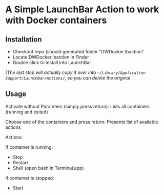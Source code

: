 # A Simple LaunchBar Action to work with Docker containers

## Installation

- Checkout repo (should generated folder "DWDocker.lbaction"
- Locate DWDocker.lbaction in Finder
- Double click to install into LaunchBar

*(The last step will actually copy it over into `~/Library/Application Support/LaunchBar/Actions/`, so you can delete the original*


## Usage

Activate without Paramters (simply press return):
Lists all containers (running and exited)

Choose one of the containers and press return:
Presents list of available actions

Actions:

If container is running:
  - Stop
  - Restart
  - Shell (open bash in Terminal.app)

If container is stopped:
  - Start

